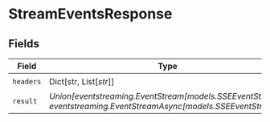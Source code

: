 # StreamEventsResponse


## Fields

| Field                                                                                                              | Type                                                                                                               | Required                                                                                                           | Description                                                                                                        |
| ------------------------------------------------------------------------------------------------------------------ | ------------------------------------------------------------------------------------------------------------------ | ------------------------------------------------------------------------------------------------------------------ | ------------------------------------------------------------------------------------------------------------------ |
| `headers`                                                                                                          | Dict[str, List[*str*]]                                                                                             | :heavy_check_mark:                                                                                                 | N/A                                                                                                                |
| `result`                                                                                                           | *Union[eventstreaming.EventStream[models.SSEEventStream], eventstreaming.EventStreamAsync[models.SSEEventStream]]* | :heavy_check_mark:                                                                                                 | N/A                                                                                                                |